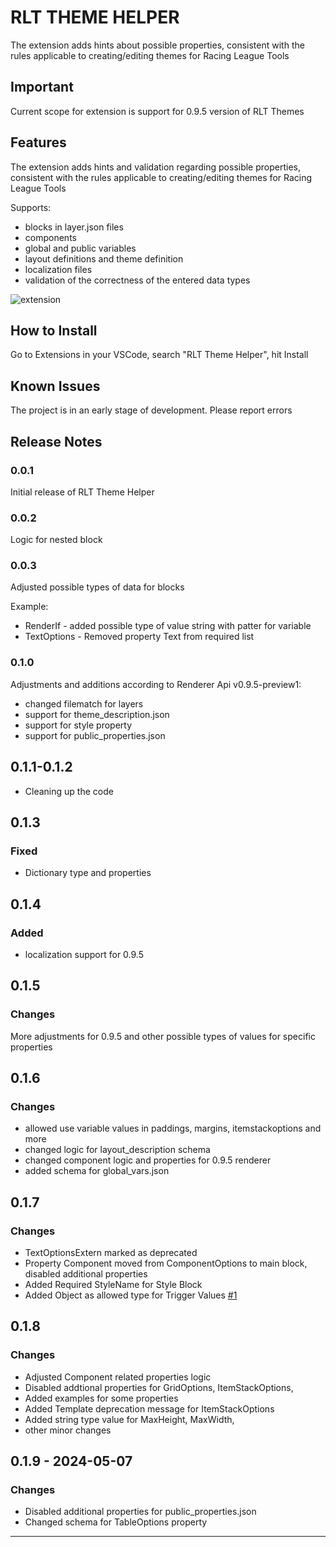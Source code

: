 # RLT THEME HELPER

The extension adds hints about possible properties, consistent with the rules applicable to creating/editing themes for Racing League Tools

## Important

Current scope for extension is support for 0.9.5 version of RLT Themes

## Features

The extension adds hints and validation regarding possible properties, consistent with the rules applicable to creating/editing themes for Racing League Tools

Supports:
  - blocks in layer.json files
  - components
  - global and public variables
  - layout definitions and theme definition
  - localization files
  - validation of the correctness of the entered data types

![extension](https://github.com/kaaac/rlt-theme-helper/assets/74159167/4fdfbaae-71fd-4fbb-bb1b-f728f8490696)


## How to Install

Go to Extensions in your VSCode, search "RLT Theme Helper", hit Install

## Known Issues

The project is in an early stage of development. Please report errors

## Release Notes

### 0.0.1

Initial release of RLT Theme Helper

### 0.0.2

Logic for nested block

### 0.0.3

Adjusted possible types of data for blocks

Example:
- RenderIf - added possible type of value string with patter for variable
- TextOptions - Removed property Text from required list

### 0.1.0

Adjustments and additions according to Renderer Api v0.9.5-preview1:
- changed filematch for layers
- support for theme_description.json
- support for style property
- support for public_properties.json

## 0.1.1-0.1.2

- Cleaning up the code

## 0.1.3 

### Fixed

- Dictionary type and properties

## 0.1.4

### Added

- localization support for 0.9.5

## 0.1.5

### Changes

More adjustments for 0.9.5 and other possible types of values for specific properties

## 0.1.6

### Changes

- allowed use variable values in paddings, margins, itemstackoptions and more
- changed logic for layout_description schema
- changed component logic and properties for 0.9.5 renderer
- added schema for global_vars.json


## 0.1.7

### Changes

- TextOptionsExtern marked as deprecated
- Property Component moved from ComponentOptions to main block, disabled additional properties
- Added Required StyleName for Style Block
- Added Object as allowed type for Trigger Values [#1](https://github.com/kaaac/rlt-theme-helper/issues/1)

## 0.1.8

### Changes

- Adjusted Component related properties logic
- Disabled addtional properties for GridOptions, ItemStackOptions,
- Added examples for some properties
- Added Template deprecation message for ItemStackOptions
- Added string type value for MaxHeight, MaxWidth,
- other minor changes

## 0.1.9 - 2024-05-07

### Changes

- Disabled additional properties for public_properties.json
- Changed schema for TableOptions property

---
